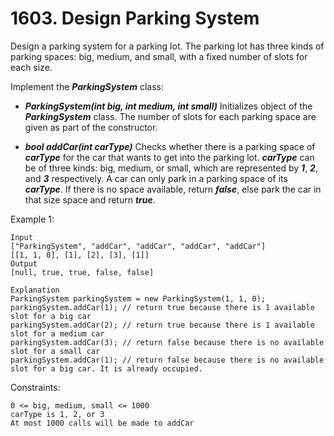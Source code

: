 # 1603. Design Parking System

Design a parking system for a parking lot. The parking lot has three kinds of parking spaces: big, medium, and small, with a fixed number of slots for each size.

Implement the ***ParkingSystem*** class:

- ***ParkingSystem(int big, int medium, int small)*** Initializes object of the ***ParkingSystem*** class. The number of slots for each parking space are given as part of the constructor.

- ***bool addCar(int carType)*** Checks whether there is a parking space of ***carType*** for the car that wants to get into the parking lot. ***carType*** can be of three kinds: big, medium, or small, which are represented by ***1***, ***2***, and ***3*** respectively. A car can only park in a parking space of its ***carType***. If there is no space available, return ***false***, else park the car in that size space and return ***true***.

Example 1:

```
Input
["ParkingSystem", "addCar", "addCar", "addCar", "addCar"]
[[1, 1, 0], [1], [2], [3], [1]]
Output
[null, true, true, false, false]

Explanation
ParkingSystem parkingSystem = new ParkingSystem(1, 1, 0);
parkingSystem.addCar(1); // return true because there is 1 available slot for a big car
parkingSystem.addCar(2); // return true because there is 1 available slot for a medium car
parkingSystem.addCar(3); // return false because there is no available slot for a small car
parkingSystem.addCar(1); // return false because there is no available slot for a big car. It is already occupied.
```

Constraints:

```
0 <= big, medium, small <= 1000
carType is 1, 2, or 3
At most 1000 calls will be made to addCar
```
